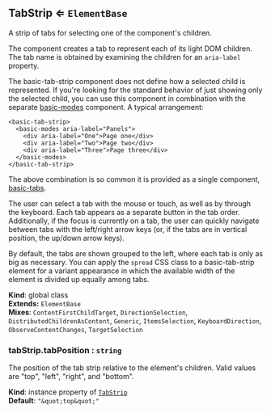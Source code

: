 <a name="TabStrip"></a>
## TabStrip ⇐ <code>ElementBase</code>
A strip of tabs for selecting one of the component's children.

The component creates a tab to represent each of its light DOM children.
The tab name is obtained by examining the children for an `aria-label`
property.

The basic-tab-strip component does not define how a selected child is
represented. If you're looking for the standard behavior of just showing only
the selected child, you can use this component in combination with the
separate [basic-modes](../basic-modes/) component. A typical arrangement:

    <basic-tab-strip>
      <basic-modes aria-label="Panels">
        <div aria-label="One">Page one</div>
        <div aria-label="Two">Page two</div>
        <div aria-label="Three">Page three</div>
      </basic-modes>
    </basic-tab-strip>

The above combination is so common it is provided as a single component,
[basic-tabs](../basic-tabs/).

The user can select a tab with the mouse or touch, as well as by through the
keyboard. Each tab appears as a separate button in the tab order.
Additionally, if the focus is currently on a tab, the user can quickly
navigate between tabs with the left/right arrow keys (or, if the tabs are
in vertical position, the up/down arrow keys).

By default, the tabs are shown grouped to the left, where each tab is only
as big as necessary. You can apply the `spread` CSS class to a
basic-tab-strip element for a variant appearance in which the available width
of the element is divided up equally among tabs.

**Kind**: global class  
**Extends:** <code>ElementBase</code>  
**Mixes**: <code>ContentFirstChildTarget</code>, <code>DirectionSelection</code>, <code>DistributedChildrenAsContent</code>, <code>Generic</code>, <code>ItemsSelection</code>, <code>KeyboardDirection</code>, <code>ObserveContentChanges</code>, <code>TargetSelection</code>  
<a name="TabStrip+tabPosition"></a>
### tabStrip.tabPosition : <code>string</code>
The position of the tab strip relative to the element's children. Valid
values are "top", "left", "right", and "bottom".

**Kind**: instance property of <code>[TabStrip](#TabStrip)</code>  
**Default**: <code>&quot;\&quot;top\&quot;&quot;</code>  
